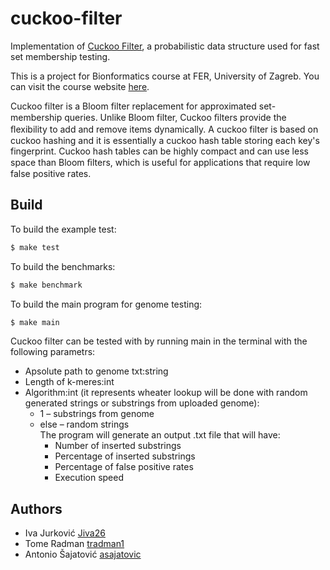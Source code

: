 # cuckoo-filter

Implementation of [Cuckoo Filter](https://www.cs.cmu.edu/~dga/papers/cuckoo-conext2014.pdf), a probabilistic data structure used for fast set membership testing.

This is a project for Bionformatics course at FER, University of Zagreb. You can visit the course website [here](https://www.fer.unizg.hr/predmet/bio).

Cuckoo filter is a Bloom filter replacement for approximated set-membership queries. Unlike Bloom filter, Cuckoo ﬁlters provide the ﬂexibility to add and remove items dynamically. A cuckoo filter is based on cuckoo hashing and it is essentially a cuckoo hash table storing each key's fingerprint. Cuckoo hash tables can be highly compact and can use less space than Bloom ﬁlters, which is useful for applications that require low false positive rates.

Build
-------

To build the example test:
```bash
$ make test
```

To build the benchmarks:
```bash
$ make benchmark
```

To build the main program for genome testing:
```bash
$ make main
```

Cuckoo filter can be tested with by running main in the terminal with the following parametrs:
*   Apsolute path to genome txt:string 
*   Length of k-meres:int
*   Algorithm:int (it represents wheater lookup will be done with random generated strings or substrings from uploaded genome):
    *   1 – substrings from genome 
    *   else – random strings  
The program will generate an output .txt file that will have:
        *   Number of inserted substrings
        *   Percentage of inserted substrings
        *   Percentage of false positive rates
        *   Execution speed 

Authors
-------
- Iva Jurković [Jiva26](https://github.com/Jiva26)
- Tome Radman [tradman1](https://github.com/tradman1)
- Antonio Šajatović [asajatovic](https://github.com/asajatovic)
